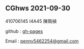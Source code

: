 ## CGhws 2021-09-30 
410706145 I4A45 陳珮禎 


github : [gh-pages](http://peipenny.github.io/CGhws/index.html)

Email : [penny5462254@gmail.com](penny5462254@gmail.com)
